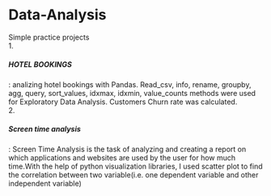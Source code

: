 # Data-Analysis
Simple practice projects\
1.<h5>HOTEL BOOKINGS</h5>: analizing hotel bookings with Pandas. Read_csv, info, rename, groupby, agg, query, sort_values, idxmax, idxmin, value_counts methods were used for Exploratory Data Analysis. Customers Churn rate was calculated.\
2.<h5>Screen time analysis</h5> : Screen Time Analysis is the task of analyzing and creating a report on which applications and websites are used by the user for how much time.With the help of python visualization libraries, I used scatter plot to find the correlation between two variable(i.e. one dependent variable and other independent variable)
